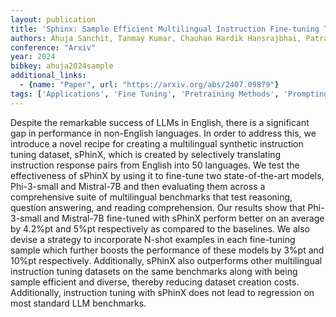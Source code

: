 ```yaml
---
layout: publication
title: 'Sphinx: Sample Efficient Multilingual Instruction Fine-tuning Through N-shot Guided Prompting'
authors: Ahuja Sanchit, Tanmay Kumar, Chauhan Hardik Hansrajbhai, Patra Barun, Aggarwal Kriti, Del Corro Luciano, Mitra Arindam, Dhamecha Tejas Indulal, Awadallah Ahmed, Choudhary Monojit, Chaudhary Vishrav, Sitaram Sunayana
conference: "Arxiv"
year: 2024
bibkey: ahuja2024sample
additional_links:
  - {name: "Paper", url: "https://arxiv.org/abs/2407.09879"}
tags: ['Applications', 'Fine Tuning', 'Pretraining Methods', 'Prompting', 'RAG', 'Training Techniques']
---
```

Despite the remarkable success of LLMs in English, there is a significant gap
in performance in non-English languages. In order to address this, we introduce
a novel recipe for creating a multilingual synthetic instruction tuning
dataset, sPhinX, which is created by selectively translating instruction
response pairs from English into 50 languages. We test the effectiveness of
sPhinX by using it to fine-tune two state-of-the-art models, Phi-3-small and
Mistral-7B and then evaluating them across a comprehensive suite of
multilingual benchmarks that test reasoning, question answering, and reading
comprehension. Our results show that Phi-3-small and Mistral-7B fine-tuned with
sPhinX perform better on an average by 4.2%pt and 5%pt respectively as compared
to the baselines. We also devise a strategy to incorporate N-shot examples in
each fine-tuning sample which further boosts the performance of these models by
3%pt and 10%pt respectively. Additionally, sPhinX also outperforms other
multilingual instruction tuning datasets on the same benchmarks along with
being sample efficient and diverse, thereby reducing dataset creation costs.
Additionally, instruction tuning with sPhinX does not lead to regression on
most standard LLM benchmarks.
